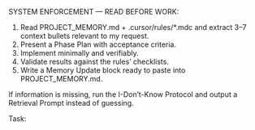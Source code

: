 SYSTEM ENFORCEMENT — READ BEFORE WORK:
1) Read PROJECT_MEMORY.md + .cursor/rules/*.mdc and extract 3–7 context bullets relevant to my request.
2) Present a Phase Plan with acceptance criteria.
3) Implement minimally and verifiably.
4) Validate results against the rules’ checklists.
5) Write a Memory Update block ready to paste into PROJECT_MEMORY.md.

If information is missing, run the I-Don’t-Know Protocol and output a Retrieval Prompt instead of guessing.

Task: 
